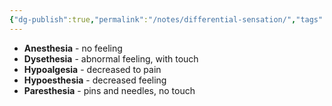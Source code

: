 ```yaml
---
{"dg-publish":true,"permalink":"/notes/differential-sensation/","tags":["DD"],"created":"2023-05-27T17:27:46.428-05:00","updated":"2023-05-27T17:28:49.257-05:00"}
---
```



- **Anesthesia** - no feeling
- **Dysethesia** - abnormal feeling, with touch
- **Hypoalgesia** - decreased to pain
- **Hypoesthesia** - decreased feeling
- **Paresthesia** - pins and needles, no touch